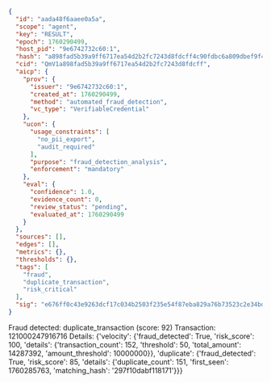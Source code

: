 ```json
{
  "id": "aada48f6aaee0a5a",
  "scope": "agent",
  "key": "RESULT",
  "epoch": 1760290499,
  "host_pid": "9e6742732c60:1",
  "hash": "a898fad5b39a9ff6717ea54d2b2fc7243d8fdcff4c90fdbc6a809dbef9f4383f",
  "cid": "QmV1a898fad5b39a9ff6717ea54d2b2fc7243d8fdcff",
  "aicp": {
    "prov": {
      "issuer": "9e6742732c60:1",
      "created_at": 1760290499,
      "method": "automated_fraud_detection",
      "vc_type": "VerifiableCredential"
    },
    "ucon": {
      "usage_constraints": [
        "no_pii_export",
        "audit_required"
      ],
      "purpose": "fraud_detection_analysis",
      "enforcement": "mandatory"
    },
    "eval": {
      "confidence": 1.0,
      "evidence_count": 0,
      "review_status": "pending",
      "evaluated_at": 1760290499
    }
  },
  "sources": [],
  "edges": [],
  "metrics": {},
  "thresholds": {},
  "tags": [
    "fraud",
    "duplicate_transaction",
    "risk_critical"
  ],
  "sig": "e676ff0c43e9263dcf17c034b2503f235e54f87eba829a76b73523c2e34bd300"
}
```

Fraud detected: duplicate_transaction (score: 92)
Transaction: 121000247916716
Details: {'velocity': {'fraud_detected': True, 'risk_score': 100, 'details': {'transaction_count': 152, 'threshold': 50, 'total_amount': 14287392, 'amount_threshold': 10000000}}, 'duplicate': {'fraud_detected': True, 'risk_score': 85, 'details': {'duplicate_count': 151, 'first_seen': 1760285763, 'matching_hash': '297f10dabf118171'}}}